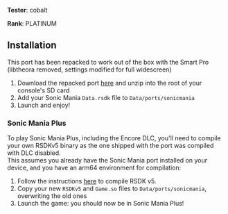 **Tester**: cobalt

**Rank**: PLATINUM
## Installation

This port has been repacked to work out of the box with the Smart Pro (libtheora removed, settings modified for full widescreen)

1. Download the repacked port [here](https://github.com/cobaltgit/TrimUI-Ports/raw/main/ports/SonicManiaTSP.zip) and unzip into the root of your console's SD card
2. Add your Sonic Mania `Data.rsdk` file to `Data/ports/sonicmania`
3. Launch and enjoy!

### Sonic Mania Plus

To play Sonic Mania Plus, including the Encore DLC, you'll need to compile your own RSDKv5 binary as the one shipped with the port was compiled with DLC disabled.  
This assumes you already have the Sonic Mania port installed on your device, and you have an arm64 environment for compilation:

1. Follow the instructions [here](https://github.com/romadu/RSDKv5-Decompilation/blob/master/README.md#building-on-device-with-arkos) to compile RSDK v5.
2. Copy your new `RSDKv5` and `Game.so` files to `Data/ports/sonicmania`, overwriting the old ones
3. Launch the game: you should now be in Sonic Mania Plus!